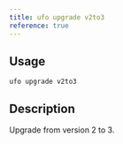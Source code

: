 ```yaml
---
title: ufo upgrade v2to3
reference: true
---
```


## Usage

    ufo upgrade v2to3

## Description

Upgrade from version 2 to 3.



